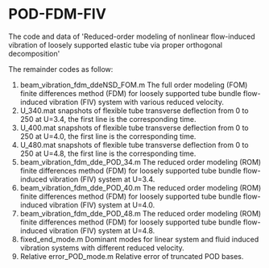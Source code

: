 # POD-FDM-FIV
The code and data of 'Reduced-order modeling of nonlinear flow-induced vibration of loosely supported elastic tube via proper orthogonal decomposition'

The remainder codes as follow:
1. beam_vibration_fdm_ddeNSD_FOM.m
   The full order modeling (FOM) finite differences method (FDM) for loosely supported tube bundle flow-induced vibration (FIV) system with various reduced velocity.
2. U_340.mat
   snapshots of flexible tube transverse deflection from 0 to 250 at U=3.4, the first line is the corresponding time.
3. U_400.mat
   snapshots of flexible tube transverse deflection from 0 to 250 at U=4.0, the first line is the corresponding time.
4. U_480.mat
   snapshots of flexible tube transverse deflection from 0 to 250 at U=4.8, the first line is the corresponding time.
5. beam_vibration_fdm_dde_POD_34.m
   The reduced order modeling (ROM) finite differences method (FDM) for loosely supported tube bundle flow-induced vibration (FIV) system at U=3.4.
6. beam_vibration_fdm_dde_POD_40.m
   The reduced order modeling (ROM) finite differences method (FDM) for loosely supported tube bundle flow-induced vibration (FIV) system at U=4.0.
7. beam_vibration_fdm_dde_POD_48.m
   The reduced order modeling (ROM) finite differences method (FDM) for loosely supported tube bundle flow-induced vibration (FIV) system at U=4.8.
8. fixed_end_mode.m
   Dominant modes for linear system and fluid induced vibration systems with different reduced velocity.
9. Relative error_POD_mode.m
   Relative error of truncated POD bases.
